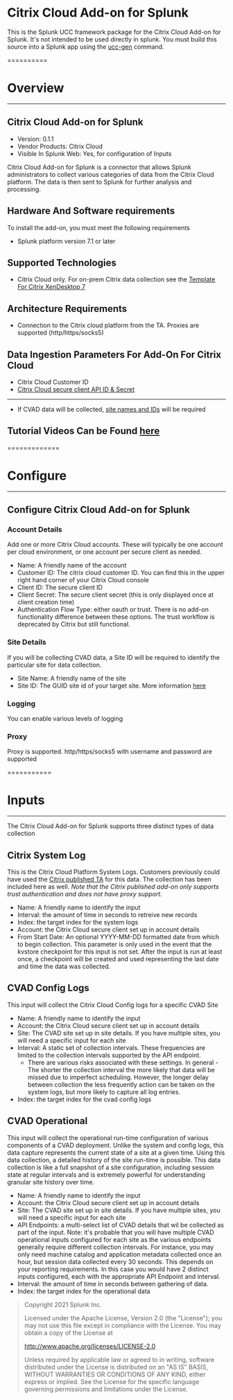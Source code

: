 # Citrix Cloud Add-on for Splunk

This is the Splunk UCC framework package for the Citrix Cloud Add-on for Splunk.  It's not intended to be used directly in splunk.  You must build this source into a Splunk app using the [ucc-gen](https://github.com/splunk/addonfactory-ucc-generator) command.

==========
# Overview
----------
## Citrix Cloud Add-on for Splunk
* Version: 0.1.1
* Vendor Products: Citrix Cloud
* Visible In Splunk Web: Yes, for configuration of Inputs

Citrix Cloud Add-on for Splunk is a connector that allows Splunk administrators to collect various categories of data from the Citrix Cloud platform.  The data is then sent to Splunk for further analysis and processing.

## Hardware And Software requirements
To install the add-on, you must meet the following requirements
* Splunk platform version 7.1 or later

## Supported Technologies
* Citrix Cloud only.  For on-prem Citrix data collection see the [Template For Citrix XenDesktop 7](https://splunkbase.splunk.com/app/1751/)

## Architecture Requirements
* Connection to the Citrix cloud platform from the TA.  Proxies are supported (http/https/socks5)

## Data Ingestion Parameters For Add-On For Citrix Cloud
* Citrix Cloud Customer ID
* [Citrix Cloud secure client API ID & Secret](https://developer.cloud.com/citrix-cloud/citrix-cloud-api-overview/docs/get-started-with-citrix-cloud-apis)
-------------
* If CVAD data will be collected, [site names and IDs](https://developer.cloud.com/citrixworkspace/virtual-apps-and-desktops/cvad-rest-apis/docs/how-to-get-site-id) will be required

## Tutorial Videos Can be Found [here](https://www.youtube.com/watch?v=oTA_Aorx3Zc&list=PL3UuMYMvn66UaqX_BzYVN7R0vcfT9pruK)

=============
# Configure
-------------
## Configure Citrix Cloud Add-on for Splunk

### Account Details
Add one or more Citrix Cloud accounts.  These will typically be one account per cloud environment, or one account per secure client as needed.

* Name: A friendly name of the account
* Customer ID: The citrix cloud customer ID.  You can find this in the upper right hand corner of your Citrix Cloud console
* Client ID: The secure client ID
* Client Secret: The secure client secret (this is only displayed once at client creation time)
* Authentication Flow Type: either oauth or trust.  There is no add-on functionality difference between these options.  The trust workflow is deprecated by Citrix but still functional.

### Site Details
If you will be collecting CVAD data, a Site ID will be required to identify the particular site for data collection.
* Site Name: A friendly name of the site
* Site ID: The GUID site id of your target site.  More information [here](https://developer.cloud.com/citrixworkspace/virtual-apps-and-desktops/cvad-rest-apis/docs/how-to-get-site-id)

### Logging
You can enable various levels of logging 

### Proxy
Proxy is supported.  http/https/socks5 with username and password are supported

===========
# Inputs
-----------
The Citrix Cloud Add-on for Splunk supports three distinct types of data collection

## Citrix System Log
This is the Citrix Cloud Platform System Logs.  Customers previously could have used the [Citrix published TA](https://splunkbase.splunk.com/app/5496/) for this data. The collection has been included here as well. 
_Note that the Citrix published add-on only supports trust authentication and does not have proxy support._
* Name: A friendly name to identify the input
* Interval: the amount of time in seconds to retreive new records
* Index: the target index for the system logs
* Account: the Citrix Cloud secure client set up in account details
* From Start Date: An optional YYYY-MM-DD formatted date from which to begin collection.  This parameter is only used in the event that the kvstore checkpoint for this input is not set.  After the input is run at least once, a checkpoint will be created and used representing the last date and time the data was collected.

## CVAD Config Logs
This input will collect the Citrix Cloud Config logs for a specific CVAD Site
* Name: A friendly name to identify the input
* Account: the Citrix Cloud secure client set up in account details
* Site: The CVAD site set up in site details.  If you have multiple sites, you will need a specific input for each site
* Interval: A static set of collection intervals.  These frequencies are limited to the collection intervals supported by the API endpoint. 
  - There are various risks associated with these settings.  In general - The shorter the collection interval the more likely that data will be missed due to imperfect scheduling. However, the longer delay between collection the less frequently action can be taken on the system logs, but more likely to capture all log entries.
* Index: the target index for the cvad config logs

## CVAD Operational
This input will collect the operational run-time configuration of various components of a CVAD deployment.  Unlike the system and config logs, this data capture represents the current state of a site at a given time.  Using this data collection, a detailed history of the site run-time is possible.  This data collection is like a full snapshot of a site configuration, including session state at regular intervals and is extremely powerful for understanding granular site history over time.
* Name: A friendly name to identify the input
* Account: the Citrix Cloud secure client set up in account details
* Site: The CVAD site set up in site details.  If you have multiple sites, you will need a specific input for each site
* API Endpoints: a multi-select list of CVAD details that wil be collected as part of the input.  Note: it's probable that you will have multiple CVAD operational inputs configured for each site as the various endpoints generally require different collection intervals.  For instance, you may only need machine catalog and application metadata collected once an hour, but session data collected every 30 seconds.  This depends on your reporting requirements.  In this case you would have 2 distinct inputs configured, each with the appropriate API Endpoint and interval.
* Interval: the amount of time in seconds between gathering of data.
* Index: the target index for the operational data

> Copyright 2021 Splunk Inc.
>
> Licensed under the Apache License, Version 2.0 (the "License"); you may not use this file except in compliance with the License. You may obtain a copy of the License at
>
> http://www.apache.org/licenses/LICENSE-2.0
>
> Unless required by applicable law or agreed to in writing, software distributed under the License is distributed on an "AS IS" BASIS, WITHOUT WARRANTIES OR CONDITIONS OF ANY KIND, either express or implied. See the License for the specific language governing permissions and limitations under the License.

